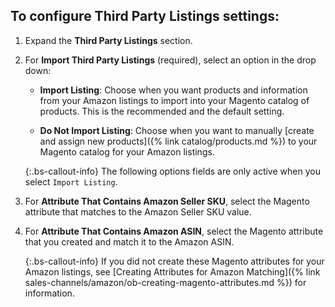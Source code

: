 
## To configure Third Party Listings settings:

1. Expand the **Third Party Listings** section.

1. For **Import Third Party Listings** (required), select an option in the drop down:

    - **Import Listing**: Choose when you want products and information from your Amazon listings to import into your Magento catalog of products. This is the recommended and the default setting.

    - **Do Not Import Listing**: Choose when you want to manually [create and assign new products]({% link catalog/products.md %}) to your Magento catalog for your Amazon listings.

    {:.bs-callout-info}
    The following options fields are only active when you select `Import Listing`.

1. For **Attribute That Contains Amazon Seller SKU**, select the Magento attribute that matches to the Amazon Seller SKU value.

1. For **Attribute That Contains Amazon ASIN**, select the Magento attribute that you created and match it to the Amazon ASIN.

    {:.bs-callout-info}
    If you did not create these Magento attributes for your Amazon listings, see [Creating Attributes for Amazon Matching]({% link sales-channels/amazon/ob-creating-magento-attributes.md %}) for information.
